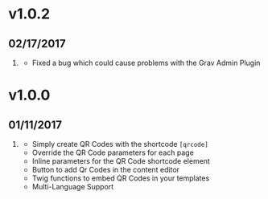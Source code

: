 # v1.0.2
##  02/17/2017

1. [](#bugfix)
    * Fixed a bug which could cause problems with the Grav Admin Plugin

# v1.0.0
##  01/11/2017

1. [](#new)
    * Simply create QR Codes with the shortcode `[qrcode]`
    * Override the QR Code parameters for each page
    * Inline parameters for the QR Code shortcode element    
    * Button to add Qr Codes in the content editor
    * Twig functions to embed QR Codes in your templates
    * Multi-Language Support
